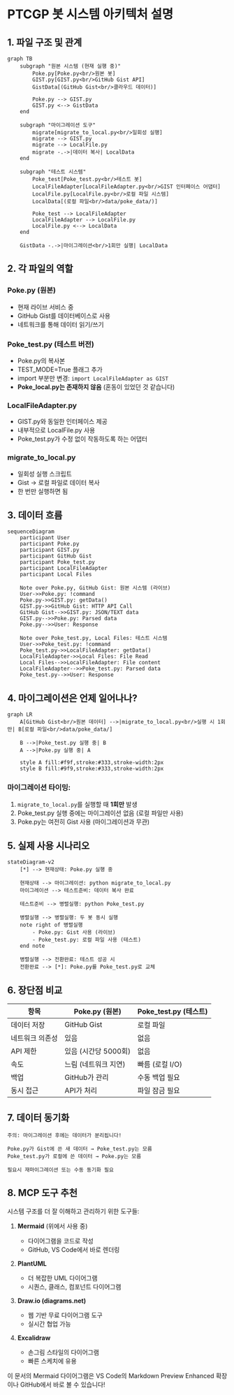 # PTCGP 봇 시스템 아키텍처 설명

## 1. 파일 구조 및 관계

```mermaid
graph TB
    subgraph "원본 시스템 (현재 실행 중)"
        Poke.py[Poke.py<br/>원본 봇]
        GIST.py[GIST.py<br/>GitHub Gist API]
        GistData[(GitHub Gist<br/>클라우드 데이터)]
        
        Poke.py --> GIST.py
        GIST.py <--> GistData
    end
    
    subgraph "마이그레이션 도구"
        migrate[migrate_to_local.py<br/>일회성 실행]
        migrate --> GIST.py
        migrate --> LocalFile.py
        migrate -.->|데이터 복사| LocalData
    end
    
    subgraph "테스트 시스템"
        Poke_test[Poke_test.py<br/>테스트 봇]
        LocalFileAdapter[LocalFileAdapter.py<br/>GIST 인터페이스 어댑터]
        LocalFile.py[LocalFile.py<br/>로컬 파일 시스템]
        LocalData[(로컬 파일<br/>data/poke_data/)]
        
        Poke_test --> LocalFileAdapter
        LocalFileAdapter --> LocalFile.py
        LocalFile.py <--> LocalData
    end
    
    GistData -.->|마이그레이션<br/>1회만 실행| LocalData
```

## 2. 각 파일의 역할

### **Poke.py (원본)**
- 현재 라이브 서비스 중
- GitHub Gist를 데이터베이스로 사용
- 네트워크를 통해 데이터 읽기/쓰기

### **Poke_test.py (테스트 버전)**
- Poke.py의 복사본
- TEST_MODE=True 플래그 추가
- import 부분만 변경: `import LocalFileAdapter as GIST`
- **Poke_local.py는 존재하지 않음** (혼동이 있었던 것 같습니다)

### **LocalFileAdapter.py**
- GIST.py와 동일한 인터페이스 제공
- 내부적으로 LocalFile.py 사용
- Poke_test.py가 수정 없이 작동하도록 하는 어댑터

### **migrate_to_local.py**
- 일회성 실행 스크립트
- Gist → 로컬 파일로 데이터 복사
- 한 번만 실행하면 됨

## 3. 데이터 흐름

```mermaid
sequenceDiagram
    participant User
    participant Poke.py
    participant GIST.py
    participant GitHub Gist
    participant Poke_test.py
    participant LocalFileAdapter
    participant Local Files
    
    Note over Poke.py, GitHub Gist: 원본 시스템 (라이브)
    User->>Poke.py: !command
    Poke.py->>GIST.py: getData()
    GIST.py->>GitHub Gist: HTTP API Call
    GitHub Gist-->>GIST.py: JSON/TEXT data
    GIST.py-->>Poke.py: Parsed data
    Poke.py-->>User: Response
    
    Note over Poke_test.py, Local Files: 테스트 시스템
    User->>Poke_test.py: !command
    Poke_test.py->>LocalFileAdapter: getData()
    LocalFileAdapter->>Local Files: File Read
    Local Files-->>LocalFileAdapter: File content
    LocalFileAdapter-->>Poke_test.py: Parsed data
    Poke_test.py-->>User: Response
```

## 4. 마이그레이션은 언제 일어나나?

```mermaid
graph LR
    A[GitHub Gist<br/>원본 데이터] -->|migrate_to_local.py<br/>실행 시 1회만| B[로컬 파일<br/>data/poke_data/]
    
    B -->|Poke_test.py 실행 중| B
    A -->|Poke.py 실행 중| A
    
    style A fill:#f9f,stroke:#333,stroke-width:2px
    style B fill:#9f9,stroke:#333,stroke-width:2px
```

### **마이그레이션 타이밍**:
1. `migrate_to_local.py`를 실행할 때 **1회만** 발생
2. Poke_test.py 실행 중에는 마이그레이션 없음 (로컬 파일만 사용)
3. Poke.py는 여전히 Gist 사용 (마이그레이션과 무관)

## 5. 실제 사용 시나리오

```mermaid
stateDiagram-v2
    [*] --> 현재상태: Poke.py 실행 중
    
    현재상태 --> 마이그레이션: python migrate_to_local.py
    마이그레이션 --> 테스트준비: 데이터 복사 완료
    
    테스트준비 --> 병렬실행: python Poke_test.py
    
    병렬실행 --> 병렬실행: 두 봇 동시 실행
    note right of 병렬실행
        - Poke.py: Gist 사용 (라이브)
        - Poke_test.py: 로컬 파일 사용 (테스트)
    end note
    
    병렬실행 --> 전환완료: 테스트 성공 시
    전환완료 --> [*]: Poke.py를 Poke_test.py로 교체
```

## 6. 장단점 비교

| 항목 | Poke.py (원본) | Poke_test.py (테스트) |
|------|----------------|----------------------|
| 데이터 저장 | GitHub Gist | 로컬 파일 |
| 네트워크 의존성 | 있음 | 없음 |
| API 제한 | 있음 (시간당 5000회) | 없음 |
| 속도 | 느림 (네트워크 지연) | 빠름 (로컬 I/O) |
| 백업 | GitHub가 관리 | 수동 백업 필요 |
| 동시 접근 | API가 처리 | 파일 잠금 필요 |

## 7. 데이터 동기화

```
주의: 마이그레이션 후에는 데이터가 분리됩니다!

Poke.py가 Gist에 쓴 새 데이터 → Poke_test.py는 모름
Poke_test.py가 로컬에 쓴 데이터 → Poke.py는 모름

필요시 재마이그레이션 또는 수동 동기화 필요
```

## 8. MCP 도구 추천

시스템 구조를 더 잘 이해하고 관리하기 위한 도구들:

1. **Mermaid** (위에서 사용 중)
   - 다이어그램을 코드로 작성
   - GitHub, VS Code에서 바로 렌더링

2. **PlantUML**
   - 더 복잡한 UML 다이어그램
   - 시퀀스, 클래스, 컴포넌트 다이어그램

3. **Draw.io (diagrams.net)**
   - 웹 기반 무료 다이어그램 도구
   - 실시간 협업 가능

4. **Excalidraw**
   - 손그림 스타일의 다이어그램
   - 빠른 스케치에 유용

이 문서의 Mermaid 다이어그램은 VS Code의 Markdown Preview Enhanced 확장이나 GitHub에서 바로 볼 수 있습니다!